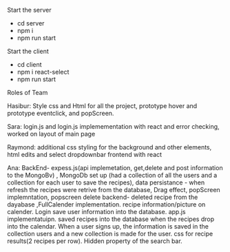 Start the server
* cd server
* npm i
* npm run start

Start the client
* cd client
* npm i react-select
* npm run start


Roles of Team

Hasibur: Style css and Html for all the project, prototype hover and prototype eventclick, and popScreen. 

Sara: login.js and login.js implemementation with react and error checking, worked on layout of main page
 
Raymond: additional css styling for the background and other elements, html edits and select dropdownbar frontend with react

Ana: BackEnd- expess.js(api implemetation, get,delete and post information to the MongoBv) , MongoDb set up (had a collection of all the users and a collection for each user to save the recipes), data persistance - when refresh the recipes were retrive from the database, Drag effect, popScreen implemntation, popscreen delete backend- deleted recipe from the dayabase ,FullCalender implementation. recipe information/picture on calender. Login save user information into the database. app.js implementatuipn. saved recipes into the database when the recipes drop into the calendar. When a user signs up, the information is saved in the collection users and a new collection is made for the user. css for recipe results(2 recipes per row). Hidden property of the search bar.

